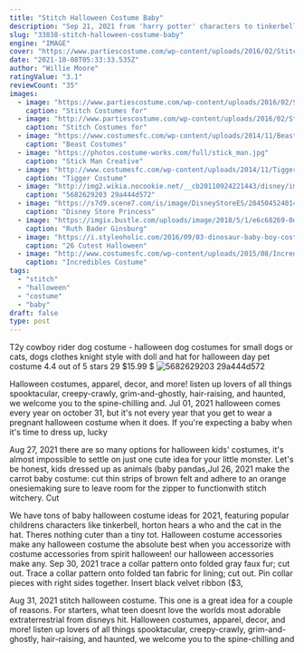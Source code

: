 ```yaml
---
title: "Stitch Halloween Costume Baby"
description: "Sep 21, 2021 from 'harry potter' characters to tinkerbell to superheroes, here are the 50 best plus-size halloween costume ideas for curvy"
slug: "33838-stitch-halloween-costume-baby"
engine: "IMAGE"
cover: "https://www.partiescostume.com/wp-content/uploads/2016/02/Stitch-Costume.jpg"
date: "2021-10-08T05:33:33.535Z"
author: "Willie Moore"
ratingValue: "3.1"
reviewCount: "35"
images:
  - image: "https://www.partiescostume.com/wp-content/uploads/2016/02/Stitch-Costume.jpg"
    caption: "Stitch Costumes for"
  - image: "http://www.partiescostume.com/wp-content/uploads/2016/02/Stitch-Alien-Costume.jpg"
    caption: "Stitch Costumes for"
  - image: "https://www.costumesfc.com/wp-content/uploads/2014/11/Beast-Costume-for-Kids.jpg"
    caption: "Beast Costumes"
  - image: "https://photos.costume-works.com/full/stick_man.jpg"
    caption: "Stick Man Creative"
  - image: "http://www.costumesfc.com/wp-content/uploads/2014/11/Tigger-Costume-for-Kids.jpg"
    caption: "Tigger Costume"
  - image: "http://img2.wikia.nocookie.net/__cb20110924221443/disney/images/7/78/5682629203_29a444d572.jpg"
    caption: "5682629203 29a444d572"
  - image: "https://s7d9.scene7.com/is/image/DisneyStoreES/2845045240141M?$sdLargeD$&defaultImage=no%20image-image_uk"
    caption: "Disney Store Princess"
  - image: "https://imgix.bustle.com/uploads/image/2018/5/1/e6c68269-0daf-4052-8d11-e504df3fc185-rbg.jpg?w=960&h=540&fit=crop&crop=faces&auto=format%2Ccompress&cs=srgb&q=70"
    caption: "Ruth Bader Ginsburg"
  - image: "https://i.styleoholic.com/2016/09/03-dinosaur-baby-boy-costume-is-too-cute-to-scare.jpg"
    caption: "26 Cutest Halloween"
  - image: "http://www.costumesfc.com/wp-content/uploads/2015/08/Incredibles-Halloween-Costumes.jpg"
    caption: "Incredibles Costume"
tags:
  - "stitch"
  - "halloween"
  - "costume"
  - "baby"
draft: false
type: post
---
```


T2y cowboy rider dog costume - halloween dog costumes for small dogs or cats, dogs clothes knight style with doll and hat for halloween day pet costume 4.4 out of 5 stars 29 $15.99 $
![5682629203 29a444d572](http://img2.wikia.nocookie.net/__cb20110924221443/disney/images/7/78/5682629203_29a444d572.jpg "5682629203 29a444d572")

Halloween costumes, apparel, decor, and more! listen up lovers of all things spooktacular, creepy-crawly, grim-and-ghostly, hair-raising, and haunted, we welcome you to the spine-chilling and. Jul 01, 2021 halloween comes every year on october 31, but it&#39;s not every year that you get to wear a pregnant halloween costume when it does. If you&#39;re expecting a baby when it&#39;s time to dress up, lucky
<!--inArticleAds-->

<!--galleryOne-->

Aug 27, 2021 there are so many options for halloween kids' costumes, it's almost impossible to settle on just one cute idea for your little monster. Let's be honest, kids dressed up as animals (baby pandas,Jul 26, 2021 make the carrot baby costume: cut thin strips of brown felt and adhere to an orange onesiemaking sure to leave room for the zipper to functionwith stitch witchery. Cut
<!--inArticleAds-->

<!--galleryTwo-->

We have tons of baby halloween costume ideas for 2021, featuring popular childrens characters like tinkerbell, horton hears a who and the cat in the hat. Theres nothing cuter than a tiny tot. Halloween costume accessories make any halloween costume the absolute best when you accessorize with costume accessories from spirit halloween! our halloween accessories make any. Sep 30, 2021 trace a collar pattern onto folded gray faux fur; cut out. Trace a collar pattern onto folded tan fabric for lining; cut out. Pin collar pieces with right sides together. Insert black velvet ribbon ($3,
<!--galleryThree-->

Aug 31, 2021 stitch halloween costume. This one is a great idea for a couple of reasons. For starters, what teen doesnt love the worlds most adorable extraterrestrial from disneys hit. Halloween costumes, apparel, decor, and more! listen up lovers of all things spooktacular, creepy-crawly, grim-and-ghostly, hair-raising, and haunted, we welcome you to the spine-chilling and